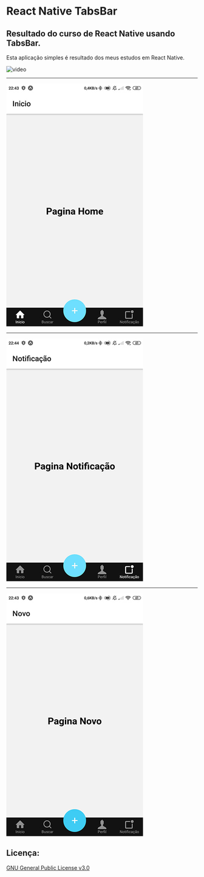 # React Native TabsBar
##  Resultado do curso de React Native usando TabsBar.
Esta aplicação simples é resultado dos meus estudos em React Native.

![video]()
_____
![](images/rn2.jpg)
_____
![](images/rn1.jpg)
_____
![](images/rn3.jpg)

## Licença:

[GNU General Public License v3.0](https://github.com/maroberto/React_Native_Calculadora/blob/master/LICENSE)